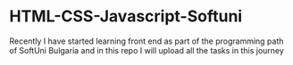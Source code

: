# HTML-CSS-Javascript-Softuni
Recently I have started learning front end as part of the programming path of SoftUni Bulgaria and in this repo I will upload all the tasks in this journey
